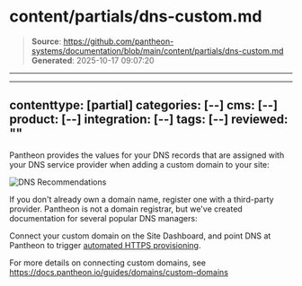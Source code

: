 # content/partials/dns-custom.md

> **Source**: https://github.com/pantheon-systems/documentation/blob/main/content/partials/dns-custom.md
> **Generated**: 2025-10-17 09:07:20

---

---
contenttype: [partial]
categories: [--]
cms: [--]
product: [--]
integration: [--]
tags: [--]
reviewed: ""
---


Pantheon provides the values for your DNS records that are assigned with your DNS service provider when adding a custom domain to your site:

![DNS Recommendations](../../images/dashboard/new-dashboard/2024/_domainadded.png)

If you don't already own a domain name, register one with a third-party provider. Pantheon is not a domain registrar, but we've created documentation for several popular DNS managers:

<Accordion title="DNS Host-Specific Instructions" id="host-specific2" icon="info-sign">

<DNSProviderDocs />

</Accordion>

Connect your custom domain on the Site Dashboard, and point DNS at Pantheon to trigger [automated HTTPS provisioning](/guides/global-cdn/https).

<Partial file="tables/custom-domains-limit.md" />

For more details on connecting custom domains, see https://docs.pantheon.io/guides/domains/custom-domains
